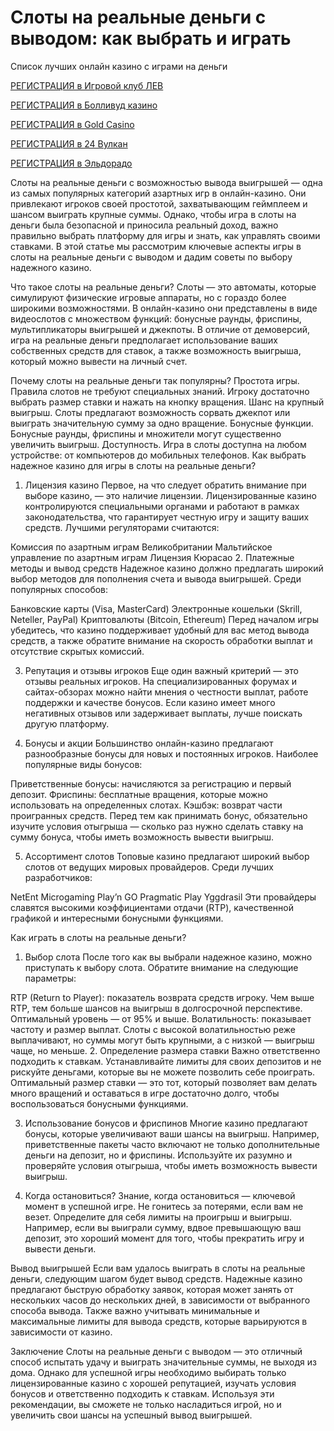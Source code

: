 # Слоты на реальные деньги с выводом: как выбрать и играть
Список лучших онлайн казино с играми на деньги

[РЕГИСТРАЦИЯ в Игровой клуб ЛЕВ](https://yielddigitals.top?ref=fap_w41726p111_default)

[РЕГИСТРАЦИЯ в Болливуд казино](https://lucky-bo11ywood.top?ref=fap_w41726p129_default)

[РЕГИСТРАЦИЯ в Gold Casino](https://interup-moving.top?ref=fap_w41726p126_default)

[РЕГИСТРАЦИЯ в 24 Вулкан](https://digital-currents.top?ref=fap_w41726p113_default)

[РЕГИСТРАЦИЯ в Эльдорадо](https://digital-pours.top?ref=fap_w41726p112_default)

Слоты на реальные деньги с возможностью вывода выигрышей — одна из самых популярных категорий азартных игр в онлайн-казино. Они привлекают игроков своей простотой, захватывающим геймплеем и шансом выиграть крупные суммы. Однако, чтобы игра в слоты на деньги была безопасной и приносила реальный доход, важно правильно выбрать платформу для игры и знать, как управлять своими ставками. В этой статье мы рассмотрим ключевые аспекты игры в слоты на реальные деньги с выводом и дадим советы по выбору надежного казино.

Что такое слоты на реальные деньги?
Слоты — это автоматы, которые симулируют физические игровые аппараты, но с гораздо более широкими возможностями. В онлайн-казино они представлены в виде видеослотов с множеством функций: бонусные раунды, фриспины, мультипликаторы выигрышей и джекпоты. В отличие от демоверсий, игра на реальные деньги предполагает использование ваших собственных средств для ставок, а также возможность выигрыша, который можно вывести на личный счет.

Почему слоты на реальные деньги так популярны?
Простота игры. Правила слотов не требуют специальных знаний. Игроку достаточно выбрать размер ставки и нажать на кнопку вращения.
Шанс на крупный выигрыш. Слоты предлагают возможность сорвать джекпот или выиграть значительную сумму за одно вращение.
Бонусные функции. Бонусные раунды, фриспины и множители могут существенно увеличить выигрыш.
Доступность. Игра в слоты доступна на любом устройстве: от компьютеров до мобильных телефонов.
Как выбрать надежное казино для игры в слоты на реальные деньги?
1. Лицензия казино
Первое, на что следует обратить внимание при выборе казино, — это наличие лицензии. Лицензированные казино контролируются специальными органами и работают в рамках законодательства, что гарантирует честную игру и защиту ваших средств. Лучшими регуляторами считаются:

Комиссия по азартным играм Великобритании
Мальтийское управление по азартным играм
Лицензия Кюрасао
2. Платежные методы и вывод средств
Надежное казино должно предлагать широкий выбор методов для пополнения счета и вывода выигрышей. Среди популярных способов:

Банковские карты (Visa, MasterCard)
Электронные кошельки (Skrill, Neteller, PayPal)
Криптовалюты (Bitcoin, Ethereum)
Перед началом игры убедитесь, что казино поддерживает удобный для вас метод вывода средств, а также обратите внимание на скорость обработки выплат и отсутствие скрытых комиссий.

3. Репутация и отзывы игроков
Еще один важный критерий — это отзывы реальных игроков. На специализированных форумах и сайтах-обзорах можно найти мнения о честности выплат, работе поддержки и качестве бонусов. Если казино имеет много негативных отзывов или задерживает выплаты, лучше поискать другую платформу.

4. Бонусы и акции
Большинство онлайн-казино предлагают разнообразные бонусы для новых и постоянных игроков. Наиболее популярные виды бонусов:

Приветственные бонусы: начисляются за регистрацию и первый депозит.
Фриспины: бесплатные вращения, которые можно использовать на определенных слотах.
Кэшбэк: возврат части проигранных средств.
Перед тем как принимать бонус, обязательно изучите условия отыгрыша — сколько раз нужно сделать ставку на сумму бонуса, чтобы иметь возможность вывести выигрыш.

5. Ассортимент слотов
Топовые казино предлагают широкий выбор слотов от ведущих мировых провайдеров. Среди лучших разработчиков:

NetEnt
Microgaming
Play’n GO
Pragmatic Play
Yggdrasil
Эти провайдеры славятся высокими коэффициентами отдачи (RTP), качественной графикой и интересными бонусными функциями.

Как играть в слоты на реальные деньги?
1. Выбор слота
После того как вы выбрали надежное казино, можно приступать к выбору слота. Обратите внимание на следующие параметры:

RTP (Return to Player): показатель возврата средств игроку. Чем выше RTP, тем больше шансов на выигрыш в долгосрочной перспективе. Оптимальный уровень — от 95% и выше.
Волатильность: показывает частоту и размер выплат. Слоты с высокой волатильностью реже выплачивают, но суммы могут быть крупными, а с низкой — выигрыш чаще, но меньше.
2. Определение размера ставки
Важно ответственно подходить к ставкам. Устанавливайте лимиты для своих депозитов и не рискуйте деньгами, которые вы не можете позволить себе проиграть. Оптимальный размер ставки — это тот, который позволяет вам делать много вращений и оставаться в игре достаточно долго, чтобы воспользоваться бонусными функциями.

3. Использование бонусов и фриспинов
Многие казино предлагают бонусы, которые увеличивают ваши шансы на выигрыш. Например, приветственные пакеты часто включают не только дополнительные деньги на депозит, но и фриспины. Используйте их разумно и проверяйте условия отыгрыша, чтобы иметь возможность вывести выигрыш.

4. Когда остановиться?
Знание, когда остановиться — ключевой момент в успешной игре. Не гонитесь за потерями, если вам не везет. Определите для себя лимиты на проигрыш и выигрыш. Например, если вы выиграли сумму, вдвое превышающую ваш депозит, это хороший момент для того, чтобы прекратить игру и вывести деньги.

Вывод выигрышей
Если вам удалось выиграть в слоты на реальные деньги, следующим шагом будет вывод средств. Надежные казино предлагают быструю обработку заявок, которая может занять от нескольких часов до нескольких дней, в зависимости от выбранного способа вывода. Также важно учитывать минимальные и максимальные лимиты для вывода средств, которые варьируются в зависимости от казино.

Заключение
Слоты на реальные деньги с выводом — это отличный способ испытать удачу и выиграть значительные суммы, не выходя из дома. Однако для успешной игры необходимо выбирать только лицензированные казино с хорошей репутацией, изучать условия бонусов и ответственно подходить к ставкам. Используя эти рекомендации, вы сможете не только насладиться игрой, но и увеличить свои шансы на успешный вывод выигрышей.
